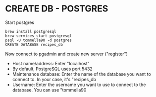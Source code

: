 # CREATE DB - POSTGRES
Start postgres
```
brew install postgresql
brew services start postgresql
psql -U tommella90 -d postgres
CREATE DATABASE recipes_db
```

Now connect to pgadmin and create new server ("register")
- Host name/address: Enter "localhost" 
- By default, PostgreSQL uses port 5432
- Maintenance database: Enter the name of the database you want to connect to. In your case, it's "recipes_db
- Username: Enter the username you want to use to connect to the database. You can use "tommella90